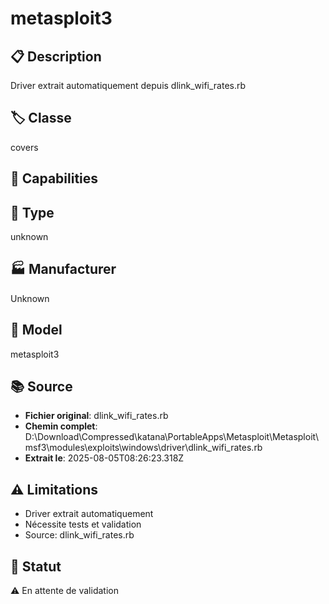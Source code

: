 # metasploit3

## 📋 Description
Driver extrait automatiquement depuis dlink_wifi_rates.rb

## 🏷️ Classe
covers

## 🔧 Capabilities


## 📡 Type
unknown

## 🏭 Manufacturer
Unknown

## 📱 Model
metasploit3

## 📚 Source
- **Fichier original**: dlink_wifi_rates.rb
- **Chemin complet**: D:\Download\Compressed\katana\PortableApps\Metasploit\Metasploit\msf3\modules\exploits\windows\driver\dlink_wifi_rates.rb
- **Extrait le**: 2025-08-05T08:26:23.318Z

## ⚠️ Limitations
- Driver extrait automatiquement
- Nécessite tests et validation
- Source: dlink_wifi_rates.rb

## 🚀 Statut
⚠️ En attente de validation
